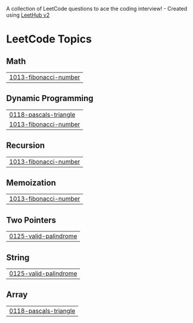 A collection of LeetCode questions to ace the coding interview! - Created using [LeetHub v2](https://github.com/arunbhardwaj/LeetHub-2.0)
<!---LeetCode Topics Start-->
# LeetCode Topics
## Math
|  |
| ------- |
| [1013-fibonacci-number](https://github.com/AmritParashar1/Leetcode_Questions/tree/master/1013-fibonacci-number) |
## Dynamic Programming
|  |
| ------- |
| [0118-pascals-triangle](https://github.com/AmritParashar1/Leetcode_Questions/tree/master/0118-pascals-triangle) |
| [1013-fibonacci-number](https://github.com/AmritParashar1/Leetcode_Questions/tree/master/1013-fibonacci-number) |
## Recursion
|  |
| ------- |
| [1013-fibonacci-number](https://github.com/AmritParashar1/Leetcode_Questions/tree/master/1013-fibonacci-number) |
## Memoization
|  |
| ------- |
| [1013-fibonacci-number](https://github.com/AmritParashar1/Leetcode_Questions/tree/master/1013-fibonacci-number) |
## Two Pointers
|  |
| ------- |
| [0125-valid-palindrome](https://github.com/AmritParashar1/Leetcode_Questions/tree/master/0125-valid-palindrome) |
## String
|  |
| ------- |
| [0125-valid-palindrome](https://github.com/AmritParashar1/Leetcode_Questions/tree/master/0125-valid-palindrome) |
## Array
|  |
| ------- |
| [0118-pascals-triangle](https://github.com/AmritParashar1/Leetcode_Questions/tree/master/0118-pascals-triangle) |
<!---LeetCode Topics End-->
